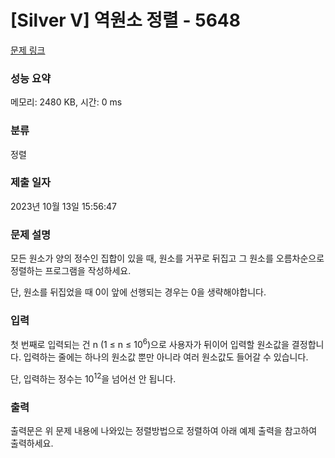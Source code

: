# [Silver V] 역원소 정렬 - 5648 

[문제 링크](https://www.acmicpc.net/problem/5648) 

### 성능 요약

메모리: 2480 KB, 시간: 0 ms

### 분류

정렬

### 제출 일자

2023년 10월 13일 15:56:47

### 문제 설명

<p style="user-select: auto;">모든 원소가 양의 정수인 집합이 있을 때, 원소를 거꾸로 뒤집고 그 원소를 오름차순으로 정렬하는 프로그램을 작성하세요.</p>

<p style="user-select: auto;">단, 원소를 뒤집었을 때 0이 앞에 선행되는 경우는 0을 생략해야합니다.</p>

### 입력 

 <p style="user-select: auto;">첫 번째로 입력되는 건 n (1 ≤ n ≤ 10<sup style="user-select: auto;">6</sup>)으로 사용자가 뒤이어 입력할 원소값을 결정합니다. 입력하는 줄에는 하나의 원소값 뿐만 아니라 여러 원소값도 들어갈 수 있습니다.</p>

<p style="user-select: auto;">단, 입력하는 정수는 10<sup style="user-select: auto;">12</sup>을 넘어선 안 됩니다.</p>

### 출력 

 <p style="user-select: auto;">출력문은 위 문제 내용에 나와있는 정렬방법으로 정렬하여 아래 예제 출력을 참고하여 출력하세요.</p>

